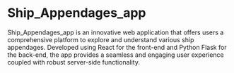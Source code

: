 # Ship_Appendages_app
 Ship_Appendages_app is an innovative web application that offers users a comprehensive platform to explore and understand various ship appendages. Developed using React for the front-end and Python Flask for the back-end, the app provides a seamless and engaging user experience coupled with robust server-side functionality.

